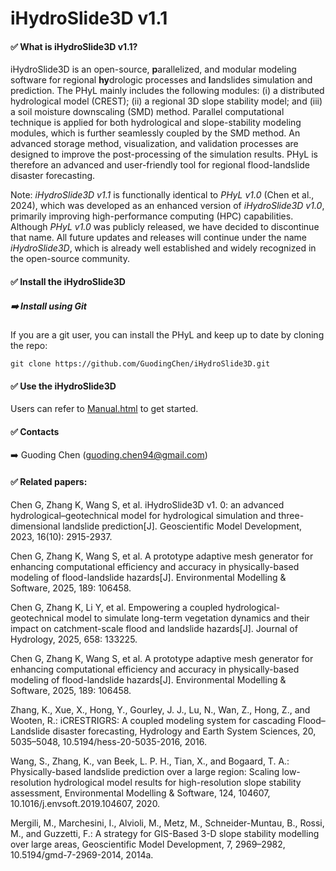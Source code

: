 # iHydroSlide3D v1.1
#### ✅ What is iHydroSlide3D v1.1?

iHydroSlide3D is an open-source, **p**arallelized, and modular modeling software for regional **hy**drologic processes and **l**andslides simulation and prediction. The PHyL mainly includes the following modules: (i) a distributed hydrological model (CREST); (ii) a regional 3D slope stability model; and (iii) a soil moisture downscaling (SMD) method. Parallel computational technique is applied for both hydrological and slope-stability modeling modules, which is further seamlessly coupled by the SMD method. An advanced storage method, visualization, and validation processes are designed to improve the post-processing of the simulation results. PHyL is therefore an advanced and user-friendly tool for regional flood-landslide disaster forecasting.

Note:  *iHydroSlide3D v1.1* is functionally identical to *PHyL v1.0* (Chen et al., 2024), which was developed as an enhanced version of *iHydroSlide3D v1.0*, primarily improving high-performance computing (HPC) capabilities. Although *PHyL v1.0* was publicly released, we have decided to discontinue that name. All future updates and releases will continue under the name *iHydroSlide3D*, which is already well established and widely recognized in the open-source community. 

#### ✅ Install the iHydroSlide3D

##### ➡️ Install using Git

If you are a git user, you can install the PHyL and keep up to date by cloning the repo:

```
git clone https://github.com/GuodingChen/iHydroSlide3D.git
```

#### ✅ Use the iHydroSlide3D

Users can refer to  [Manual.html](Manual.html) to get started.

#### ✅ Contacts

➡️ Guoding Chen ([guoding.chen94@gmail.com](mailto:guoding.chen94@gmail.com))

#### ✅ Related papers:

Chen G, Zhang K, Wang S, et al. iHydroSlide3D v1. 0: an advanced hydrological–geotechnical model for hydrological simulation and three-dimensional landslide prediction[J]. Geoscientific Model Development, 2023, 16(10): 2915-2937.

Chen G, Zhang K, Wang S, et al. A prototype adaptive mesh generator for enhancing computational efficiency and accuracy in physically-based modeling of flood-landslide hazards[J]. Environmental Modelling & Software, 2025, 189: 106458.

Chen G, Zhang K, Li Y, et al. Empowering a coupled hydrological-geotechnical model to simulate long-term vegetation dynamics and their impact on catchment-scale flood and landslide hazards[J]. Journal of Hydrology, 2025, 658: 133225.

Chen G, Zhang K, Wang S, et al. A prototype adaptive mesh generator for enhancing computational efficiency and accuracy in physically-based modeling of flood-landslide hazards[J]. Environmental Modelling & Software, 2025, 189: 106458.

Zhang, K., Xue, X., Hong, Y., Gourley, J. J., Lu, N., Wan, Z., Hong, Z., and Wooten, R.: iCRESTRIGRS: A coupled modeling system for cascading Flood–Landslide disaster forecasting, Hydrology and Earth System Sciences, 20, 5035–5048, 10.5194/hess-20-5035-2016, 2016.

Wang, S., Zhang, K., van Beek, L. P. H., Tian, X., and Bogaard, T. A.: Physically-based landslide prediction over a large region: Scaling low-resolution hydrological model results for high-resolution slope stability assessment, Environmental Modelling & Software, 124, 104607, 10.1016/j.envsoft.2019.104607, 2020.

Mergili, M., Marchesini, I., Alvioli, M., Metz, M., Schneider-Muntau, B., Rossi, M., and Guzzetti, F.: A strategy for GIS-Based 3-D slope stability modelling over large areas, Geoscientific Model Development, 7, 2969–2982, 10.5194/gmd-7-2969-2014, 2014a. 		



